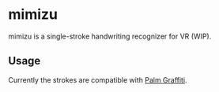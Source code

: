 # mimizu

mimizu is a single-stroke handwriting recognizer for VR (WIP).

## Usage

Currently the strokes are compatible with [Palm Graffiti](https://upload.wikimedia.org/wikipedia/commons/6/68/Palm_Graffiti_gestures.png).
